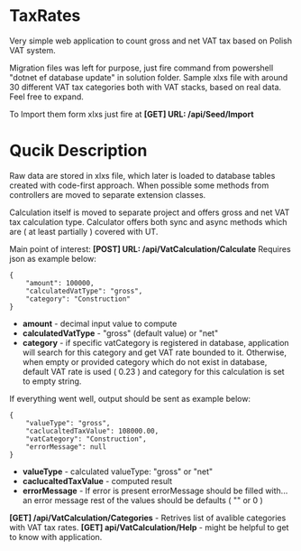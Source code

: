 # TaxRates
Very simple web application to count gross and net VAT tax based on Polish VAT system.

Migration files was left for purpose, just fire command from powershell "dotnet ef database update" in solution folder. 
Sample xlxs file with around 30 different VAT tax categories both with VAT stacks, based on real data. Feel free to expand. 

To Import them form xlxs just fire at **[GET] URL: <Host>/api/Seed/Import**

# Qucik Description
Raw data are stored in xlxs file, which later is loaded to database tables created with code-first approach. 
When possible some methods from controllers are moved to separate extension classes. 

Calculation itself is moved to separate project and offers gross and net VAT tax calculation type. Calculator offers both sync and async methods which are ( at least partially )
covered with UT.

Main point of interest:
**[POST] URL: <Host>/api/VatCalculation/Calculate**
Requires json as example below:

    {
        "amount": 100000,
        "calculatedVatType": "gross",
        "category": "Construction"
    }
 
* **amount** - decimal input value to compute
* **calculatedVatType** - "gross" (default value) or "net" 
* **category** -  if specific vatCategory is registered in database, application will search for this category and get VAT rate bounded to it. Otherwise, when empty or provided category
which do not exist in database, default VAT rate is used ( 0.23 ) and category for this calculation is set to empty string.

If everything went well, output should be sent as example below:

    {
        "valueType": "gross",
        "caclucaltedTaxValue": 108000.00,
        "vatCategory": "Construction",
        "errorMessage": null
    }
    
* **valueType** - calculated valueType: "gross" or "net"
* **caclucaltedTaxValue** - computed result
* **errorMessage** - If error is present errorMessage should be filled with... an error message rest of the values should be defaults ( "" or 0 ) 
 
**[GET] /api/VatCalculation/Categories** - Retrives list of avalible categories with VAT tax rates.
**[GET] api/VatCalculation/Help**  - might be helpful to get to know with application. 

